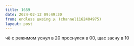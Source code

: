 ```yaml
---
title: 1659
date: 2024-02-12 09:49:30
from: endless шизing ⍼ (channel1162404975)
layout: post
---
```


чё с режимом уснул в 20 проснулся в 00, щас засну в 10
